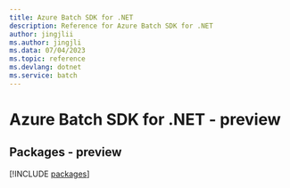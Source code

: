 ```yaml
---
title: Azure Batch SDK for .NET
description: Reference for Azure Batch SDK for .NET
author: jingjlii
ms.author: jingjli
ms.data: 07/04/2023
ms.topic: reference
ms.devlang: dotnet
ms.service: batch
---
```

# Azure Batch SDK for .NET - preview
## Packages - preview
[!INCLUDE [packages](batch-index.md)]